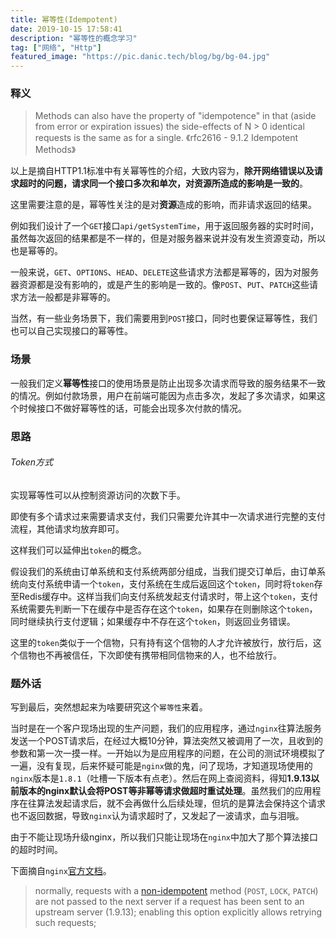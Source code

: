 ```yaml
---
title: 幂等性(Idempotent)
date: 2019-10-15 17:58:41
description: "幂等性的概念学习"
tag: ["网络", "Http"]
featured_image: "https://pic.danic.tech/blog/bg/bg-04.jpg"
---
```

### 释义

> Methods can also have the property of "idempotence" in that (aside from error or expiration issues) the side-effects of N > 0 identical requests is the same as for a single.          《rfc2616 - 9.1.2 Idempotent Methods》

以上是摘自HTTP1.1标准中有关幂等性的介绍，大致内容为，**除开网络错误以及请求超时的问题，请求同一个接口多次和单次，对资源所造成的影响是一致的**。

这里需要注意的是，幂等性关注的是对**资源**造成的影响，而非请求返回的结果。

例如我们设计了一个`GET`接口`api/getSystemTime`，用于返回服务器的实时时间，虽然每次返回的结果都是不一样的，但是对服务器来说并没有发生资源变动，所以也是幂等的。

一般来说，`GET`、`OPTIONS`、`HEAD`、`DELETE`这些请求方法都是幂等的，因为对服务器资源都是没有影响的，或是产生的影响是一致的。像`POST`、`PUT`、`PATCH`这些请求方法一般都是非幂等的。

当然，有一些业务场景下，我们需要用到`POST`接口，同时也要保证幂等性，我们也可以自己实现接口的幂等性。

<!--more-->

### 场景

一般我们定义**幂等性**接口的使用场景是防止出现多次请求而导致的服务结果不一致的情况。例如付款场景，用户在前端可能因为点击多次，发起了多次请求，如果这个时候接口不做好幂等性的话，可能会出现多次付款的情况。



### 思路

###### Token方式

实现幂等性可以从控制资源访问的次数下手。

即使有多个请求过来需要请求支付，我们只需要允许其中一次请求进行完整的支付流程，其他请求均放弃即可。

这样我们可以延伸出`token`的概念。

假设我们的系统由订单系统和支付系统两部分组成，当我们提交订单后，由订单系统向支付系统申请一个`token`，支付系统在生成后返回这个`token`，同时将`token`存至Redis缓存中。这样当我们向支付系统发起支付请求时，带上这个`token`，支付系统需要先判断一下在缓存中是否存在这个`token`，如果存在则删除这个`token`，同时继续执行支付逻辑；如果缓存中不存在这个`token`，则返回业务错误。

这里的`token`类似于一个信物，只有持有这个信物的人才允许被放行，放行后，这个信物也不再被信任，下次即使有携带相同信物来的人，也不给放行。



### 题外话

写到最后，突然想起来为啥要研究这个`幂等性`来着。

当时是在一个客户现场出现的生产问题，我们的应用程序，通过`nginx`往算法服务发送一个POST请求后，在经过大概10分钟，算法突然又被调用了一次，且收到的参数和第一次一摸一样。一开始以为是应用程序的问题，在公司的测试环境模拟了一遍，没有复现，后来怀疑可能是`nginx`做的鬼，问了现场，才知道现场使用的`nginx`版本是`1.8.1`（吐槽一下版本有点老）。然后在网上查阅资料，得知**1.9.13以前版本的nginx默认会将POST等非幂等请求做超时重试处理**。虽然我们的应用程序在往算法发起请求后，就不会再做什么后续处理，但坑的是算法会保持这个请求也不返回数据，导致`nginx`认为请求超时了，又发起了一波请求，血与泪哦。

由于不能让现场升级nginx，所以我们只能让现场在`nginx`中加大了那个算法接口的超时时间。



下面摘自`nginx`[官方文档](http://nginx.org/en/docs/http/ngx_http_proxy_module.html)。

> normally, requests with a [non-idempotent](https://tools.ietf.org/html/rfc7231#section-4.2.2) method (`POST`, `LOCK`, `PATCH`) are not passed to the next server if a request has been sent to an upstream server (1.9.13); enabling this option explicitly allows retrying such requests;

